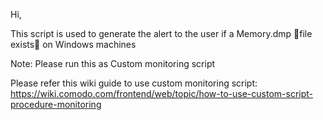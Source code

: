 Hi,

This script is used to generate the alert to the user if a Memory.dmp file exists on Windows machines



Note:
Please run this as Custom monitoring script

Please refer this wiki guide to use custom monitoring script:
https://wiki.comodo.com/frontend/web/topic/how-to-use-custom-script-procedure-monitoring